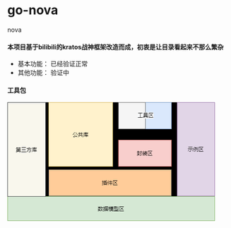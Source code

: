 # go-nova
nova
#### 本项目基于bilibili的kratos战神框架改造而成，初衷是让目录看起来不那么繁杂
+ 基本功能： 已经验证正常
+ 其他功能： 验证中

#### 工具包

![img.png](assets/images/img.png)